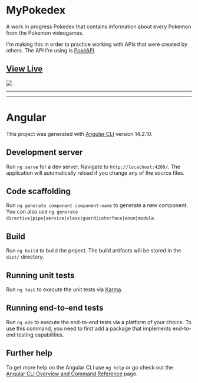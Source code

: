 # MyPokedex

A work in progress Pokedex that contains information about every Pokemon from the Pokemon videogames.

I'm making this in order to practice working with APIs that were created by others.
The API I'm using is [PokéAPI](https://pokeapi.co/).

## [View Live](https://serenamk.github.io/MyPokedex/)

<img src="https://i.ibb.co/TLfqWX9/my-pokedex.png">

_____________________
_____________________


# Angular

This project was generated with [Angular CLI](https://github.com/angular/angular-cli) version 14.2.10.

## Development server

Run `ng serve` for a dev server. Navigate to `http://localhost:4200/`. The application will automatically reload if you change any of the source files.

## Code scaffolding

Run `ng generate component component-name` to generate a new component. You can also use `ng generate directive|pipe|service|class|guard|interface|enum|module`.

## Build

Run `ng build` to build the project. The build artifacts will be stored in the `dist/` directory.

## Running unit tests

Run `ng test` to execute the unit tests via [Karma](https://karma-runner.github.io).

## Running end-to-end tests

Run `ng e2e` to execute the end-to-end tests via a platform of your choice. To use this command, you need to first add a package that implements end-to-end testing capabilities.

## Further help

To get more help on the Angular CLI use `ng help` or go check out the [Angular CLI Overview and Command Reference](https://angular.io/cli) page.
